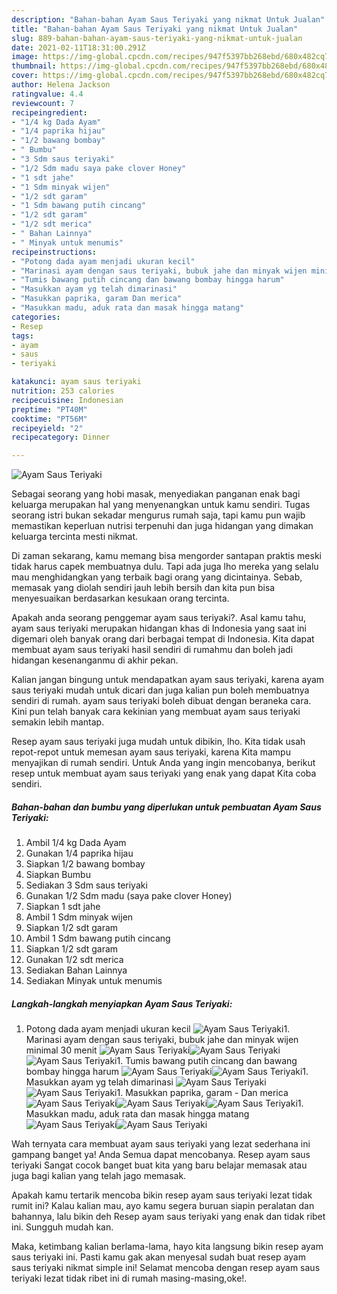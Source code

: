 ```yaml
---
description: "Bahan-bahan Ayam Saus Teriyaki yang nikmat Untuk Jualan"
title: "Bahan-bahan Ayam Saus Teriyaki yang nikmat Untuk Jualan"
slug: 889-bahan-bahan-ayam-saus-teriyaki-yang-nikmat-untuk-jualan
date: 2021-02-11T18:31:00.291Z
image: https://img-global.cpcdn.com/recipes/947f5397bb268ebd/680x482cq70/ayam-saus-teriyaki-foto-resep-utama.jpg
thumbnail: https://img-global.cpcdn.com/recipes/947f5397bb268ebd/680x482cq70/ayam-saus-teriyaki-foto-resep-utama.jpg
cover: https://img-global.cpcdn.com/recipes/947f5397bb268ebd/680x482cq70/ayam-saus-teriyaki-foto-resep-utama.jpg
author: Helena Jackson
ratingvalue: 4.4
reviewcount: 7
recipeingredient:
- "1/4 kg Dada Ayam"
- "1/4 paprika hijau"
- "1/2 bawang bombay"
- " Bumbu"
- "3 Sdm saus teriyaki"
- "1/2 Sdm madu saya pake clover Honey"
- "1 sdt jahe"
- "1 Sdm minyak wijen"
- "1/2 sdt garam"
- "1 Sdm bawang putih cincang"
- "1/2 sdt garam"
- "1/2 sdt merica"
- " Bahan Lainnya"
- " Minyak untuk menumis"
recipeinstructions:
- "Potong dada ayam menjadi ukuran kecil"
- "Marinasi ayam dengan saus teriyaki, bubuk jahe dan minyak wijen minimal 30 menit"
- "Tumis bawang putih cincang dan bawang bombay hingga harum"
- "Masukkan ayam yg telah dimarinasi"
- "Masukkan paprika, garam Dan merica"
- "Masukkan madu, aduk rata dan masak hingga matang"
categories:
- Resep
tags:
- ayam
- saus
- teriyaki

katakunci: ayam saus teriyaki 
nutrition: 253 calories
recipecuisine: Indonesian
preptime: "PT40M"
cooktime: "PT56M"
recipeyield: "2"
recipecategory: Dinner

---
```



![Ayam Saus Teriyaki](https://img-global.cpcdn.com/recipes/947f5397bb268ebd/680x482cq70/ayam-saus-teriyaki-foto-resep-utama.jpg)

Sebagai seorang yang hobi masak, menyediakan panganan enak bagi keluarga merupakan hal yang menyenangkan untuk kamu sendiri. Tugas seorang istri bukan sekadar mengurus rumah saja, tapi kamu pun wajib memastikan keperluan nutrisi terpenuhi dan juga hidangan yang dimakan keluarga tercinta mesti nikmat.

Di zaman  sekarang, kamu memang bisa mengorder santapan praktis meski tidak harus capek membuatnya dulu. Tapi ada juga lho mereka yang selalu mau menghidangkan yang terbaik bagi orang yang dicintainya. Sebab, memasak yang diolah sendiri jauh lebih bersih dan kita pun bisa menyesuaikan berdasarkan kesukaan orang tercinta. 



Apakah anda seorang penggemar ayam saus teriyaki?. Asal kamu tahu, ayam saus teriyaki merupakan hidangan khas di Indonesia yang saat ini digemari oleh banyak orang dari berbagai tempat di Indonesia. Kita dapat membuat ayam saus teriyaki hasil sendiri di rumahmu dan boleh jadi hidangan kesenanganmu di akhir pekan.

Kalian jangan bingung untuk mendapatkan ayam saus teriyaki, karena ayam saus teriyaki mudah untuk dicari dan juga kalian pun boleh membuatnya sendiri di rumah. ayam saus teriyaki boleh dibuat dengan beraneka cara. Kini pun telah banyak cara kekinian yang membuat ayam saus teriyaki semakin lebih mantap.

Resep ayam saus teriyaki juga mudah untuk dibikin, lho. Kita tidak usah repot-repot untuk memesan ayam saus teriyaki, karena Kita mampu menyajikan di rumah sendiri. Untuk Anda yang ingin mencobanya, berikut resep untuk membuat ayam saus teriyaki yang enak yang dapat Kita coba sendiri.

<!--inarticleads1-->

##### Bahan-bahan dan bumbu yang diperlukan untuk pembuatan Ayam Saus Teriyaki:

1. Ambil 1/4 kg Dada Ayam
1. Gunakan 1/4 paprika hijau
1. Siapkan 1/2 bawang bombay
1. Siapkan  Bumbu
1. Sediakan 3 Sdm saus teriyaki
1. Gunakan 1/2 Sdm madu (saya pake clover Honey)
1. Siapkan 1 sdt jahe
1. Ambil 1 Sdm minyak wijen
1. Siapkan 1/2 sdt garam
1. Ambil 1 Sdm bawang putih cincang
1. Siapkan 1/2 sdt garam
1. Gunakan 1/2 sdt merica
1. Sediakan  Bahan Lainnya
1. Sediakan  Minyak untuk menumis




<!--inarticleads2-->

##### Langkah-langkah menyiapkan Ayam Saus Teriyaki:

1. Potong dada ayam menjadi ukuran kecil
<img src="//assets-global.cpcdn.com/assets/icons/button_play-2c75c40dde080a61004c1f40b05d8f140eaff45d7e9e6481dc71c63d2e7c4909.png" alt="Ayam Saus Teriyaki">1. Marinasi ayam dengan saus teriyaki, bubuk jahe dan minyak wijen minimal 30 menit
<img src="//assets-global.cpcdn.com/assets/icons/button_play-2c75c40dde080a61004c1f40b05d8f140eaff45d7e9e6481dc71c63d2e7c4909.png" alt="Ayam Saus Teriyaki"><img src="//assets-global.cpcdn.com/assets/icons/button_play-2c75c40dde080a61004c1f40b05d8f140eaff45d7e9e6481dc71c63d2e7c4909.png" alt="Ayam Saus Teriyaki"><img src="//assets-global.cpcdn.com/assets/icons/button_play-2c75c40dde080a61004c1f40b05d8f140eaff45d7e9e6481dc71c63d2e7c4909.png" alt="Ayam Saus Teriyaki">1. Tumis bawang putih cincang dan bawang bombay hingga harum
<img src="//assets-global.cpcdn.com/assets/icons/button_play-2c75c40dde080a61004c1f40b05d8f140eaff45d7e9e6481dc71c63d2e7c4909.png" alt="Ayam Saus Teriyaki"><img src="//assets-global.cpcdn.com/assets/icons/button_play-2c75c40dde080a61004c1f40b05d8f140eaff45d7e9e6481dc71c63d2e7c4909.png" alt="Ayam Saus Teriyaki">1. Masukkan ayam yg telah dimarinasi
<img src="//assets-global.cpcdn.com/assets/icons/button_play-2c75c40dde080a61004c1f40b05d8f140eaff45d7e9e6481dc71c63d2e7c4909.png" alt="Ayam Saus Teriyaki"><img src="//assets-global.cpcdn.com/assets/icons/button_play-2c75c40dde080a61004c1f40b05d8f140eaff45d7e9e6481dc71c63d2e7c4909.png" alt="Ayam Saus Teriyaki">1. Masukkan paprika, garam - Dan merica
<img src="//assets-global.cpcdn.com/assets/icons/button_play-2c75c40dde080a61004c1f40b05d8f140eaff45d7e9e6481dc71c63d2e7c4909.png" alt="Ayam Saus Teriyaki"><img src="//assets-global.cpcdn.com/assets/icons/button_play-2c75c40dde080a61004c1f40b05d8f140eaff45d7e9e6481dc71c63d2e7c4909.png" alt="Ayam Saus Teriyaki"><img src="//assets-global.cpcdn.com/assets/icons/button_play-2c75c40dde080a61004c1f40b05d8f140eaff45d7e9e6481dc71c63d2e7c4909.png" alt="Ayam Saus Teriyaki">1. Masukkan madu, aduk rata dan masak hingga matang
<img src="//assets-global.cpcdn.com/assets/icons/button_play-2c75c40dde080a61004c1f40b05d8f140eaff45d7e9e6481dc71c63d2e7c4909.png" alt="Ayam Saus Teriyaki"><img src="//assets-global.cpcdn.com/assets/icons/button_play-2c75c40dde080a61004c1f40b05d8f140eaff45d7e9e6481dc71c63d2e7c4909.png" alt="Ayam Saus Teriyaki">



Wah ternyata cara membuat ayam saus teriyaki yang lezat sederhana ini gampang banget ya! Anda Semua dapat mencobanya. Resep ayam saus teriyaki Sangat cocok banget buat kita yang baru belajar memasak atau juga bagi kalian yang telah jago memasak.

Apakah kamu tertarik mencoba bikin resep ayam saus teriyaki lezat tidak rumit ini? Kalau kalian mau, ayo kamu segera buruan siapin peralatan dan bahannya, lalu bikin deh Resep ayam saus teriyaki yang enak dan tidak ribet ini. Sungguh mudah kan. 

Maka, ketimbang kalian berlama-lama, hayo kita langsung bikin resep ayam saus teriyaki ini. Pasti kamu gak akan menyesal sudah buat resep ayam saus teriyaki nikmat simple ini! Selamat mencoba dengan resep ayam saus teriyaki lezat tidak ribet ini di rumah masing-masing,oke!.

